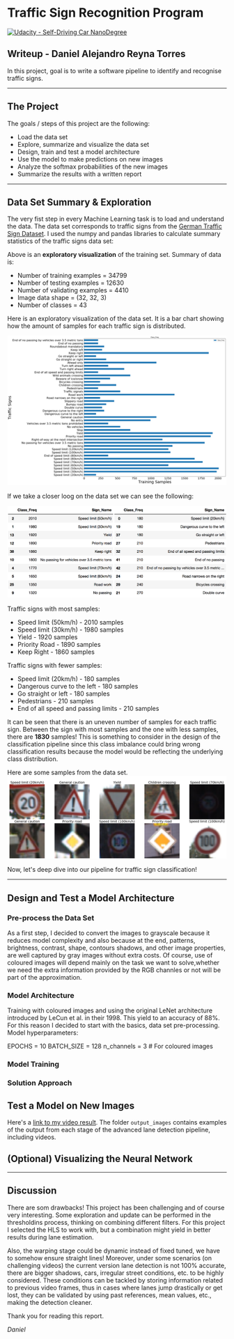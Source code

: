 # Traffic Sign Recognition Program
[![Udacity - Self-Driving Car NanoDegree](https://s3.amazonaws.com/udacity-sdc/github/shield-carnd.svg)](http://www.udacity.com/drive)

## Writeup - Daniel Alejandro Reyna Torres

In this project, goal is to write a software pipeline to identify and recognise traffic signs.

---

## The Project

The goals / steps of this project are the following:

* Load the data set
* Explore, summarize and visualize the data set
* Design, train and test a model architecture
* Use the model to make predictions on new images
* Analyze the softmax probabilities of the new images
* Summarize the results with a written report

---

## Data Set Summary & Exploration

The very fist step in every Machine Learning task is to load and understand the data. The data set corresponds to traffic signs from the [German Traffic Sign Dataset](http://benchmark.ini.rub.de/?section=gtsrb&subsection=dataset). I used the numpy and pandas libraries to calculate summary statistics of the traffic signs data set:


Above is an **exploratory visualization** of the training set. Summary of data is:

- Number of training examples = 34799
- Number of testing examples = 12630
- Number of validating examples = 4410
- Image data shape = (32, 32, 3)
- Number of classes = 43

Here is an exploratory visualization of the data set. It is a bar chart showing how the amount of samples for each traffic sign is distributed. 

![dataset_dist]

If we take a closer loog on the data set we can see the following: 

![class_freq]

Traffic signs with most samples:
- Speed limit (50km/h) - 2010 samples
- Speed limit (30km/h) - 1980 samples
- Yield - 1920 samples
- Priority Road - 1890 samples
- Keep Right - 1860 samples

Traffic signs with fewer samples:
- Speed limit (20km/h) - 180 samples
- Dangerous curve to the left - 180 samples
- Go straight or left - 180 samples
- Pedestrians - 210 samples
- End of all speed and passing limits - 210 samples

It can be seen that there is an uneven number of samples for each traffic sign. Between the sign with most samples and the one with less samples, there are **1830** samples! This is something to consider in the design of the classification pipeline since this class imbalance could bring wrong classification results because the model would be reflecting the underlying class distribution.

Here are some samples from the data set.
![dataset]

Now, let's deep dive into our pipeline for traffic sign classification!

---

## Design and Test a Model Architecture

### Pre-process the Data Set

As a first step, I decided to convert the images to grayscale because it reduces model complexity and also because at the end, patterns, brightness, contrast, shape, contours shadows, and other image properties, are well captured by gray images without extra costs. Of course, use of coloured images will depend mainly on the task we want to solve,whether we need the extra information provided by the RGB channles or not will be part of the approximation.



### Model Architecture

Training with coloured images and using the original LeNet architecture introduced by LeCun et al. in their 1998. This yield to an accuracy of 88%. For this reason I decided to start with the basics, data set pre-processing.
Model hyperparameters:

EPOCHS = 10
BATCH_SIZE = 128
n_channels = 3 # For coloured images



### Model Training

### Solution Approach

## Test a Model on New Images

Here's a [link to my video result](output_images/project_video_out.mp4). 
The folder `output_images` contains examples of the output from each stage of the advanced lane detection pipeline, including videos.

## (Optional) Visualizing the Neural Network

---

## Discussion

There are som drawbacks! 
This project has been challenging and of course very interesting. Some exploration and update can be performed in the thresholdins process, thinking on combining different filters. For this project I selected the HLS to work with, but a combination might yield in better results during lane estimation.

Also, the warping stage could be dynamic instead of fixed tuned, we have to somehow ensure straight lines! Moreover, under some scenarios (on challenging videos) the current version lane detection is not 100% accurate, there are bigger shadows, cars, irregular street conditions, etc. to be highly considered. These conditions can be tackled by storing information related to previous video frames, thus in cases where lanes jump drastically or get lost, they can be validated by using past references, mean values, etc., making the detection cleaner.

Thank you for reading this report.

_Daniel_


[class_freq]: readme_images/Class_Freq.png
[dataset_dist]: readme_images/Traffic_Signs_Distribution.png
[dataset]: readme_images/Explore_DS.png